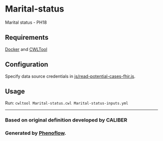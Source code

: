 # Marital-status

Marital status - PH18

## Requirements

[Docker](https://docs.docker.com/install/) and [CWLTool](https://github.com/common-workflow-language/cwltool#install)

## Configuration

Specify data source credentials in [js/read-potential-cases-fhir.js](js/read-potential-cases-fhir.js).

## Usage

Run: `cwltool Marital-status.cwl Marital-status-inputs.yml`

***

### Based on original definition developed by CALIBER
### Generated by [Phenoflow](https://kclhi.org/phenoflow).
